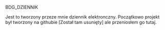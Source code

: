 BDG_DZIENNIK

Jest to tworzony przeze mnie dziennik elektronczny. Początkowo projekt był tworzony na githubie [Został tam usunięty] ale przeniosłem go tutaj.